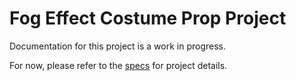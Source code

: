 # Fog Effect Costume Prop Project
Documentation for this project is a work in progress.

For now, please refer to the [specs](specs.yaml) for project details.
